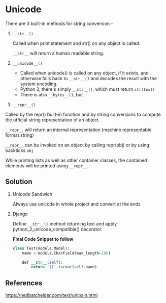 # Unicode

There are 3 built-in methods for string conversion -

1. `__str__()`

    Called when print statement and str() on any object is called.

    `__str__` will return a human readable string.

2. `__unicode__()`

    - Called when unicode() is called on any object, if it exists, and otherwise falls back to `__str__()` and decodes the result with the system encoding.
    - Python 3, there's simply `__str__()`, which must return `str(text)`
    - There is also `__bytes__()`, but

3. `__repr__()`

Called by the repr() built-in function and by string conversions to compute the official string representation of an object.

`__repr__` will return an internal representation (machine representable format string)

`__repr__` can be invoked on an object by calling repr(obj) or by using backticks `obj`

While printing lists as well as other container classes, the contained elements will be printed using `__repr__`.

## Solution

1. Unicode Sandwich

    Always use unicode in whole project and convert at the ends

2. Django

    Define `__str__()` method returning text and apply python_2_unicode_compatible() decorator.

    **Final Code Snippet to follow**

    ```python
    class Test(models.Model):
        name = models.CharField(max_length=100)

        def __str__(self):
            return '{}'.format(self.name)
    ```

## References

<https://nedbatchelder.com/text/unipain.html>
